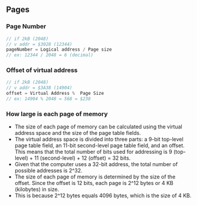 ## Pages
### Page Number
```c
// if 2kB (2048)
// v addr = $3028 (12344)
pageNumber = Logical address / Page size
// ex: 12344 / 2048 = 6 (decimal)
```

### Offset of virtual address
```c
// if 2kB (2048)
// v addr = $3A38 (14904)
offset = Virtual Address %  Page Size
// ex: 14904 % 2048 = 568 = $238
```

### How large is each page of memory
- The size of each page of memory can be calculated using the virtual address space and the size of the page table fields.
- The virtual address space is divided into three parts: a 9-bit top-level page table field, an 11-bit second-level page table field, and an offset. This means that the total number of bits used for addressing is 9 (top-level) + 11 (second-level) + 12 (offset) = 32 bits.
- Given that the computer uses a 32-bit address, the total number of possible addresses is 2^32.
- The size of each page of memory is determined by the size of the offset. Since the offset is 12 bits, each page is 2^12 bytes or 4 KB (kilobytes) in size.
- This is because 2^12 bytes equals 4096 bytes, which is the size of 4 KB.